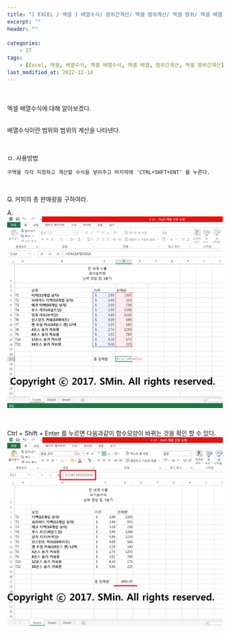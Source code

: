 ```yaml
---
title: "[ EXCEL / 엑셀 ] 배열수식/ 범위간계산/ 엑셀 범위계산/ 엑셀 범위/ 엑셀 배열/ 엑셀 배열수식/"
excerpt: ""
header: ""

categories:
    - IT
tags:
    - [Excel, 엑셀, 배열수식, 엑셀 배열수식, 엑셀 배열, 범위간계산, 엑셀 범위간계산]
last_modified_at: 2022-12-14
---
```


<br><br>
엑셀 배열수식에 대해 알아보겠다.
<br><br>

배열수식이란 범위와 범위의 계산을 나타낸다.

<br>

ㅁ. 사용방법
```
구역을 각각 지정하고 계산할 수식을 넣어주고 마지막에 'CTRL+SHFT+ENT' 를 누른다.
```

<br>

Q. 커피의 총 판매량을 구하여라.

A.
![](/upload/excel/15_array/00.png)

<br>

Ctrl + Shift + Enter 를 누르면 다음과같이 함수모양이 바뀌는 것을 확인 할 수 있다.
![](/upload/excel/15_array/01.png)

